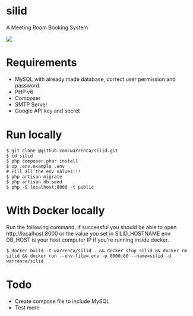 # silid
A Meeting Room Booking System

<img src="https://raw.githubusercontent.com/warrenca/silid/master/public/images/silid-screenshot.jpg">

# Requirements
- MySQL with already made database, correct user permission and password.
- PHP v6
- Composer
- SMTP Server
- Google API key and secret

# Run locally
```
$ git clone @github.com:warrenca/silid.git
$ cd silid
$ php composer.phar install
$ cp .env.example .env
# Fill all the env values!!!
$ php artisan migrate
$ php artisan db:seed
$ php -S localhost:8000 -t public
```

# With Docker locally
Run the following command, if successful you should be able to open http://localhost:8000 or the value you set in SILID_HOSTNAME env. DB_HOST is your host computer IP if you're running inside docker.
```
$ docker build -t warrenca/silid . && docker stop silid && docker rm silid && docker run --env-file=.env -p 8000:80 --name=silid -d warrenca/silid
```

# Todo
- Create compose file to include MySQL
- Test more
